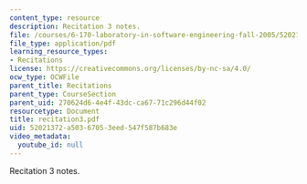 ```yaml
---
content_type: resource
description: Recitation 3 notes.
file: /courses/6-170-laboratory-in-software-engineering-fall-2005/52021372a50367053eed547f587b683e_recitation3.pdf
file_type: application/pdf
learning_resource_types:
- Recitations
license: https://creativecommons.org/licenses/by-nc-sa/4.0/
ocw_type: OCWFile
parent_title: Recitations
parent_type: CourseSection
parent_uid: 270624d6-4e4f-43dc-ca67-71c296d44f02
resourcetype: Document
title: recitation3.pdf
uid: 52021372-a503-6705-3eed-547f587b683e
video_metadata:
  youtube_id: null
---
```

Recitation 3 notes.